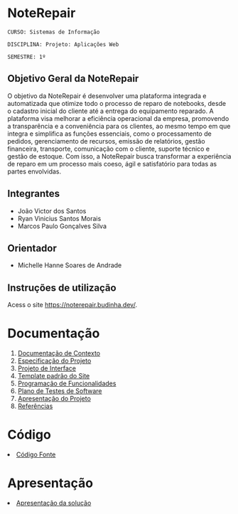 # NoteRepair

`CURSO: Sistemas de Informação`

`DISCIPLINA: Projeto: Aplicações Web`

`SEMESTRE: 1º`

## Objetivo Geral da NoteRepair

O objetivo da NoteRepair é desenvolver uma plataforma integrada e automatizada que otimize todo o processo de reparo de notebooks, desde o cadastro inicial do cliente até a entrega do equipamento reparado. A plataforma visa melhorar a eficiência operacional da empresa, promovendo a transparência e a conveniência para os clientes, ao mesmo tempo em que integra e simplifica as funções essenciais, como o processamento de pedidos, gerenciamento de recursos, emissão de relatórios, gestão financeira, transporte, comunicação com o cliente, suporte técnico e gestão de estoque. Com isso, a NoteRepair busca transformar a experiência de reparo em um processo mais coeso, ágil e satisfatório para todas as partes envolvidas.

## Integrantes

* João Victor dos Santos
* Ryan Vinicius Santos Morais
* Marcos Paulo Gonçalves Silva

## Orientador

* Michelle Hanne Soares de Andrade

## Instruções de utilização

Acess o site https://noterepair.budinha.dev/.

# Documentação

<ol>
<li><a href="docs/01-Documentação de Contexto.md"> Documentação de Contexto</a></li>
<li><a href="docs/02-Especificação do Projeto.md"> Especificação do Projeto</a></li>
<li><a href="docs/04-Projeto de Interface.md"> Projeto de Interface</a></li>
<li><a href="docs/06-Template padrão do Site.md"> Template padrão do Site</a></li>
<li><a href="docs/07-Programação de Funcionalidades.md"> Programação de Funcionalidades</a></li>
<li><a href="docs/08-Plano de Testes de Software.md"> Plano de Testes de Software</a></li>
<li><a href="docs/12-Apresentação do Projeto.md"> Apresentação do Projeto</a></li>
<li><a href="docs/13-Referências.md"> Referências</a></li>
</ol>

# Código

<li><a href="src/README.md"> Código Fonte</a></li>

# Apresentação

<li><a href="presentation/README.md"> Apresentação da solução</a></li>
